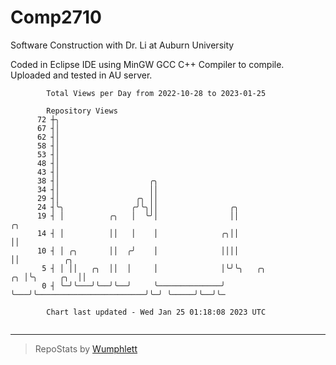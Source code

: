 # Comp2710
Software Construction with Dr. Li at Auburn University

Coded in Eclipse IDE using MinGW GCC C++ Compiler to compile.
Uploaded and tested in AU server.

```
        Total Views per Day from 2022-10-28 to 2023-01-25

        Repository Views
      72 ┼╮
      67 ┤│
      62 ┤│
      58 ┤│
      53 ┤│
      48 ┤│
      43 ┤│
      38 ┤│                    ╭╮
      34 ┤│                    ││
      29 ┤│                 ╭╮ ││
      24 ┤╰╮               ╭╯╰╮││                ╭╮
      19 ┤ │          ╭╮   │  ╰╯│                ││                                 ╭╮
      14 ┤ │          ││   │    │              ╭╮││                                 ││
      10 ┤ │ ╭╮       ││  ╭╯    │              ││││                                 ││          ╭╮
       5 ┤ │ ││   ╭╮  ││  │     │              │╰╯╰╮   ╭╮                        ╭╮ │╰╮     ╭╮  ││
       0 ┤ ╰─╯╰───╯╰──╯╰──╯     ╰──────────────╯   ╰───╯╰────────────────────────╯╰─╯ ╰─────╯╰──╯╰─

        Chart last updated - Wed Jan 25 01:18:08 2023 UTC
        
```

---

> RepoStats by [Wumphlett](https://github.com/Wumphlett)
